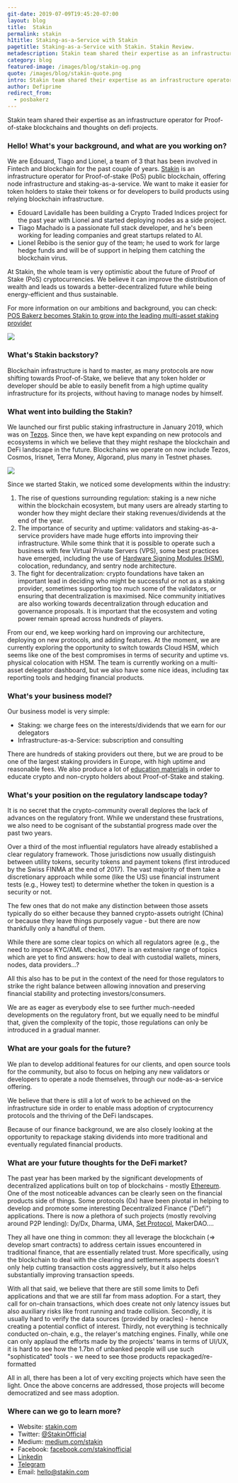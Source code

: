 ```yaml
---
git-date: 2019-07-09T19:45:20-07:00
layout: blog
title:  Stakin
permalink: stakin
h1title: Staking-as-a-Service with Stakin
pagetitle: Staking-as-a-Service with Stakin. Stakin Review.
metadescription: Stakin team shared their expertise as an infrastructure operator for Proof-of-stake blockchains and thoughts on defi projects.
category: blog
featured-image: /images/blog/stakin-og.png
quote: /images/blog/stakin-quote.png
intro: Stakin team shared their expertise as an infrastructure operator for Proof-of-stake blockchains and thoughts on defi projects.
author: Defiprime
redirect_from:
  - posbakerz 
---
```

Stakin team shared their expertise as an infrastructure operator for Proof-of-stake blockchains and thoughts on defi projects.

### Hello! What's your background, and what are you working on?

We are Edouard, Tiago and Lionel, a team of 3 that has been involved in Fintech and blockchain for the past couple of years. [Stakin](http://stakin.com/) is an infrastructure operator for Proof-of-stake (PoS) public blockchain, offering node infrastructure and staking-as-a-service. We want to make it easier for token holders to stake their tokens or for developers to build products using relying blockchain infrastructure.

- Edouard Lavidalle has been building a Crypto Traded Indices project for the past year with Lionel and started deploying nodes as a side project.
- Tiago Machado is a passionate full stack developer, and he's been working for leading companies and great startups related to AI.
- Lionel Rebibo is the senior guy of the team; he used to work for large hedge funds and will be of support in helping them catching the blockchain virus.

At Stakin, the whole team is very optimistic about the future of Proof of Stake (PoS) cryptocurrencies. We believe it can improve the distribution of wealth and leads us towards a better-decentralized future while being energy-efficient and thus sustainable.

For more information on our ambitions and background, you can check: [POS Bakerz becomes Stakin to grow into the leading multi-asset staking provider](https://medium.com/stakin/pos-bakerz-becomes-stakin-to-grow-into-the-leading-multi-asset-staking-provider-c6a2a23b269)

![](/images/blog/stakin1.png)

### What's Stakin backstory?

Blockchain infrastructure is hard to master, as many protocols are now shifting towards Proof-of-Stake, we believe that any token holder or developer should be able to easily benefit from a high uptime quality infrastructure for its projects, without having to manage nodes by himself.

### What went into building the Stakin?

We launched our first public staking infrastructure in January 2019, which was on [Tezos](https://tezos.com). Since then, we have kept expanding on new protocols and ecosystems in which we believe that they might reshape the blockchain and DeFi landscape in the future. Blockchains we operate on now include Tezos, Cosmos, Irisnet, Terra Money, Algorand, plus many in Testnet phases.

![](/images/blog/stakin2.png)

Since we started Stakin, we noticed some developments within the industry:
1. The rise of questions surrounding regulation: staking is a new niche within the blockchain ecosystem, but many users are already starting to wonder how they might declare their staking revenues/dividends at the end of the year.
2. The importance of security and uptime: validators and staking-as-a-service providers have made huge efforts into improving their infrastructure. While some think that it is possible to operate such a business with few Virtual Private Servers (VPS), some best practices have emerged, including the use of [Hardware Signing Modules (HSM)](https://en.wikipedia.org/wiki/Hardware_security_module), colocation, redundancy, and sentry node architecture.
3. The fight for decentralization: crypto foundations have taken an important lead in deciding who might be successful or not as a staking provider, sometimes supporting too much some of the validators, or ensuring that decentralization is maximised. Nice community initiatives are also working towards decentralization through education and governance proposals. It is important that the ecosystem and voting power remain spread across hundreds of players.

From our end, we keep working hard on improving our architecture, deploying on new protocols, and adding features. At the moment, we are currently exploring the opportunity to switch towards Cloud HSM, which seems like one of the best compromises in terms of security and uptime vs. physical colocation with HSM. The team is currently working on a multi-asset delegator dashboard, but we also have some nice ideas, including tax reporting tools and hedging financial products.

### What's your business model?

Our business model is very simple:
- Staking: we charge fees on the interests/dividends that we earn for our delegators
- Infrastructure-as-a-Service: subscription and consulting

There are hundreds of staking providers out there, but we are proud to be one of the largest staking providers in Europe, with high uptime and reasonable fees. We also produce a lot of [education materials](https://medium.com/stakin) in order to educate crypto and non-crypto holders about Proof-of-Stake and staking.

### What's your position on the regulatory landscape today?

It is no secret that the crypto-community overall deplores the lack of advances on the regulatory front. While we understand these frustrations, we also need to be cognisant of the substantial progress made over the past two years.

Over a third of the most influential regulators have already established a clear regulatory framework. Those jurisdictions now usually distinguish between utility tokens, security tokens and payment tokens (first introduced by the Swiss FINMA at the end of 2017). The vast majority of them take a discretionary approach while some (like the US) use financial instrument tests (e.g., Howey test) to determine whether the token in question is a security or not.

The few ones that do not make any distinction between those assets typically do so either because they banned crypto-assets outright (China) or because they leave things purposely vague - but there are now thankfully only a handful of them.

While there are some clear topics on which all regulators agree (e.g., the need to impose KYC/AML checks), there is an extensive range of topics which are yet to find answers: how to deal with custodial wallets, miners, nodes, data providers…?

All this also has to be put in the context of the need for those regulators to strike the right balance between allowing innovation and preserving financial stability and protecting investors/consumers.

We are as eager as everybody else to see further much-needed developments on the regulatory front, but we equally need to be mindful that, given the complexity of the topic, those regulations can only be introduced in a gradual manner.

### What are your goals for the future?

We plan to develop additional features for our clients, and open source tools for the community, but also to focus on helping any new validators or developers to operate a node themselves, through our node-as-a-service offering.

We believe that there is still a lot of work to be achieved on the infrastructure side in order to enable mass adoption of cryptocurrency protocols and the thriving of the DeFi landscapes.

Because of our finance background, we are also closely looking at the opportunity to repackage staking dividends into more traditional and eventually regulated financial products.

### What are your future thoughts for the DeFi market?

The past year has been marked by the significant developments of decentralized applications built on top of blockchains - mostly [Ethereum](/ethereum). One of the most noticeable advances can be clearly seen on the financial products side of things. Some protocols (0x) have been pivotal in helping to develop and promote some interesting Decentralized Finance ("Defi") applications. There is now a plethora of such projects (mostly revolving around P2P lending): Dy/Dx, Dharma, UMA, [Set Protocol](/tokensets), MakerDAO….

They all have one thing in common: they all leverage the blockchain (=> develop smart contracts) to address certain issues encountered in traditional finance, that are essentially related trust. More specifically, using the blockchain to deal with the clearing and settlements aspects doesn't only help cutting transaction costs aggressively, but it also helps substantially improving transaction speeds.

With all that said, we believe that there are still some limits to Defi applications and that we are still far from mass adoption. For a start, they call for on-chain transactions, which does create not only latency issues but also auxiliary risks like front running and trade collision. Secondly, it is usually hard to verify the data sources (provided by oracles) - hence creating a potential conflict of interest. Thirdly, not everything is technically conducted on-chain, e.g., the relayer's matching engines. Finally, while one can only applaud the efforts made by the projects' teams in terms of UI/UX, it is hard to see how the 1.7bn of unbanked people will use such "sophisticated" tools - we need to see those products repackaged/re-formatted  

All in all, there has been a lot of very exciting projects which have seen the light. Once the above concerns are addressed, those projects will become democratized and see mass adoption.

### Where can we go to learn more?

- Website: [stakin.com](https://stakin.com/)
- Twitter: [@StakinOfficial](https://twitter.com/StakinOfficial)
- Medium: [medium.com/stakin](https://medium.com/stakin)
- Facebook: [facebook.com/stakinofficial](https://www.facebook.com/stakinofficial/)
- [Linkedin](https://www.linkedin.com/company/19115458)
- [Telegram](https://t.me/stakinofficial)
- Email: hello@stakin.com
